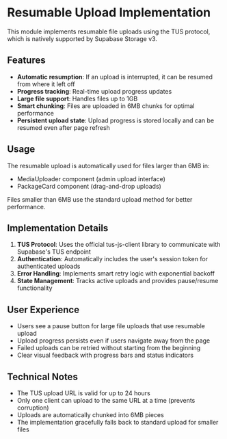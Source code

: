 # Resumable Upload Implementation

This module implements resumable file uploads using the TUS protocol, which is natively supported by Supabase Storage v3.

## Features

- **Automatic resumption**: If an upload is interrupted, it can be resumed from where it left off
- **Progress tracking**: Real-time upload progress updates
- **Large file support**: Handles files up to 1GB
- **Smart chunking**: Files are uploaded in 6MB chunks for optimal performance
- **Persistent upload state**: Upload progress is stored locally and can be resumed even after page refresh

## Usage

The resumable upload is automatically used for files larger than 6MB in:
- MediaUploader component (admin upload interface)
- PackageCard component (drag-and-drop uploads)

Files smaller than 6MB use the standard upload method for better performance.

## Implementation Details

1. **TUS Protocol**: Uses the official tus-js-client library to communicate with Supabase's TUS endpoint
2. **Authentication**: Automatically includes the user's session token for authenticated uploads
3. **Error Handling**: Implements smart retry logic with exponential backoff
4. **State Management**: Tracks active uploads and provides pause/resume functionality

## User Experience

- Users see a pause button for large file uploads that use resumable upload
- Upload progress persists even if users navigate away from the page
- Failed uploads can be retried without starting from the beginning
- Clear visual feedback with progress bars and status indicators

## Technical Notes

- The TUS upload URL is valid for up to 24 hours
- Only one client can upload to the same URL at a time (prevents corruption)
- Uploads are automatically chunked into 6MB pieces
- The implementation gracefully falls back to standard upload for smaller files